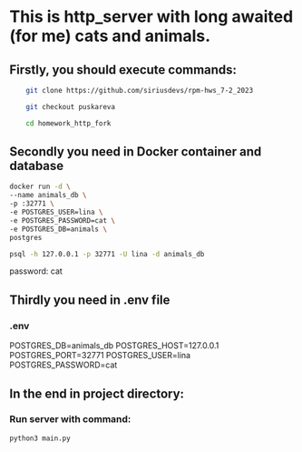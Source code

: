 # This is http_server with long awaited (for me) cats and animals.
## Firstly, you should execute commands:
```bash
    git clone https://github.com/siriusdevs/rpm-hws_7-2_2023

    git checkout puskareva

    cd homework_http_fork
```

## Secondly you need in Docker container and database

```bash
docker run -d \
--name animals_db \
-p :32771 \
-e POSTGRES_USER=lina \
-e POSTGRES_PASSWORD=cat \
-e POSTGRES_DB=animals \
postgres
```

```bash
psql -h 127.0.0.1 -p 32771 -U lina -d animals_db
``` 
password: cat

## Thirdly you need in .env file
### .env
POSTGRES_DB=animals_db
POSTGRES_HOST=127.0.0.1
POSTGRES_PORT=32771 
POSTGRES_USER=lina
POSTGRES_PASSWORD=cat

## In the end in project directory:
### Run server with command:
    python3 main.py
